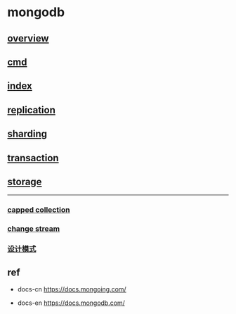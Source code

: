 # mongodb  

## [overview](mongodb-overview.md)
  
## [cmd](mongodb-cmd.md)

## [index](mongodb-index.md)

## [replication](mongodb-replset.md)

## [sharding](mongodb-sharding.md)

## [transaction](mongodb-transaction.md)

## [storage](mongodb-storage.md)

---

### [capped collection](mongodb-capped-coll.md)

### [change stream](mongodb-changestream.md)

### [设计模式](mongodb-design.md)

## ref

- docs-cn <https://docs.mongoing.com/>

- docs-en <https://docs.mongodb.com/>